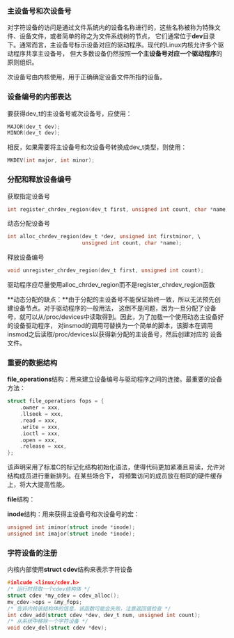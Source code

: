 ### 主设备号和次设备号
对字符设备的访问是通过文件系统内的设备名称进行的，这些名称被称为特殊文件、设备文件，或者简单的称之为文件系统树的节点，
它们通常位于**dev**目录下。通常而言，主设备号标示设备对应的驱动程序。现代的Linux内核允许多个驱动程序共享主设备号，
但大多数设备仍然按照**一个主设备号对应一个驱动程序**的原则组织。

次设备号由内核使用，用于正确确定设备文件所指的设备。
### 设备编号的内部表达
要获得dev_t的主设备号或次设备号，应使用：
```c
MAJOR(dev_t dev);
MINOR(dev_t dev);
```
相反，如果需要将主设备号和次设备号转换成dev_t类型，则使用：
```c
MKDEV(int major, int minor);
```
### 分配和释放设备编号
获取指定设备号
```c
int register_chrdev_region(dev_t first, unsigned int count, char *name);
```
动态分配设备号
```c
int alloc_chrdev_region(dev_t *dev, unsigned int firstminor, \
						unsigned int count, char *name);
```
释放设备编号
```c
void unregister_chrdev_region(dev_t first, unsigned int count);
```
驱动程序应尽量使用alloc_chrdev_region而不是register_chrdev_region函数

**动态分配的缺点：**由于分配的主设备号不能保证始终一致，所以无法预先创建设备节点。对于驱动程序的一般用法，
这倒不是问题，因为一旦分配了设备号，就可以从/proc/devices中读取得到。因此，为了加载一个使用动态主设备好的设备驱动程序，
对insmod的调用可替换为一个简单的脚本，该脚本在调用insmod之后读取/proc/devices以获得新分配的主设备号，然后创建对应的
设备文件。
### 重要的数据结构
**file_operations**结构：用来建立设备编号与驱动程序之间的连接。最重要的设备方法：
```c
struct file_operations fops = {
	.owner = xxx,
	.llseek = xxx,
	.read = xxx,
	.write = xxx,
	.ioctl = xxx,
	.open = xxx,
	.release = xxx,
};
```
该声明采用了标准C的标记化结构初始化语法，使得代码更加紧凑且易读，允许对结构成员进行重新排列。在某些场合下，
将频繁访问的成员放在相同的硬件缓存上，将大大提高性能。

**file**结构：

**inode**结构：用来获得主设备号和次设备号的宏：
```c
unsigned int iminor(struct inode *inode);
unsigned int imajor(struct inode *inode);
```
### 字符设备的注册
内核内部使用**struct cdev**结构来表示字符设备
```c
#inlcude <linux/cdev.h>
/* 运行时获取一个cdev结构体 */
struct cdev *my_cdev = cdev_alloc();
mv_cdev->ops = &my_fops;
/* 告诉内核该结构体的信息，该函数可能会失败，注意返回值检查 */
int cdev_add(struct cdev *dev, dev_t num, unsigned int count);
/* 从系统中移除一个字符设备 */
void cdev_del(struct cdev *dev);
```